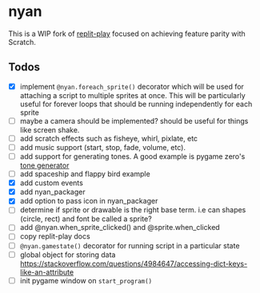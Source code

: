# nyan

This is a WIP fork of [replit-play](https://github.com/replit/play) focused on achieving feature parity
with Scratch.


## Todos

- [x] implement `@nyan.foreach_sprite()` decorator which will be used for attaching a script to multiple
sprites at once. This will be particularly useful for forever loops that should be running independently
for each sprite
- [ ] maybe a camera should be implemented? should be useful for things like screen shake.
- [ ] add scratch effects such as fisheye, whirl, pixlate, etc
- [ ] add music support (start, stop, fade, volume, etc).
- [ ] add support for generating tones. A good example is pygame zero's [tone generator](https://pygame-zero.readthedocs.io/en/stable/builtins.html#tone-generator)
- [ ] add spaceship and flappy bird example
- [x] add custom events
- [x] add nyan_packager
- [x] add option to pass icon in nyan_packager
- [ ] determine if sprite or drawable is the right base term. i.e can shapes (circle, rect) and font be called a sprite?
- [ ] add @nyan.when_sprite_clicked() and @sprite.when_clicked
- [ ] copy replit-play docs
- [ ] `@nyan.gamestate()` decorator for running script in a particular state
- [ ] global object for storing data https://stackoverflow.com/questions/4984647/accessing-dict-keys-like-an-attribute
- [ ] init pygame window on `start_program()`